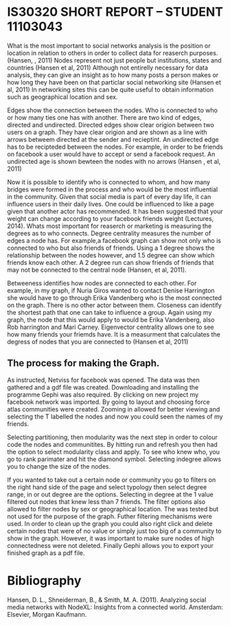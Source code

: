 IS30320 SHORT REPORT – STUDENT 11103043
==========================================================================================================================
What is the most important to social networks analysis is the position or location in relation to others in order to collect data for reaserch purposes. (Hansen, , 2011) Nodes represent not just people but institutions, states and countries (Hansen et al, 2011) Although not entirelly necessary for data analysis, they can give an insight as to how many posts a person makes or how long they have been on that particlar social networking site (Hansen et al, 2011) In networking sites this can be quite useful to obtain information such as geographical location and sex.

Edges show the connection between the nodes. Who is connected to who or how many ties one has with another. There are two kind of edges, directed and undirected. Directed edges show clear origion between two users on a graph. They have clear origion and are shown as a line with arrows betweem directed at the sender and recieptint. An undirected edge has to be recipteded between the nodes. For example, in order to be friends on facebook a user would have to accept or send a facebook request. An undirected age is shown bewteen the nodes with no arrows (Hansen , et al, 2011)

Now it is possible to identify who is connected to whom, and how many bridges were formed in the process and who would be the most influential in the community. Given that social media is part of every day life, it can influence users in their daily lives. One could be influenced to like a page given that another actor has recommended. It has been suggested that your weight can change according to your facebook friends weight (Lectures, 2014). Whats most important for reaserch or marketing  is measuring the degrees as to who connects. Degree centrality measures the number of edges a node has. For example,a facebook graph can show not only who is connected to who but also friends of friends. Using a 1 degree shows the relationship between the nodes however, and 1.5 degree can show which friends know each other. A 2 degree run can show friends of friends that may not be connected to the central node (Hansen, et al, 2011).

Betweeness identifies how nodes are connected to each other. For example, in my graph, if Nuria Giros wanted to contact Denise Harrington she would have to go through Erika Vandenberg who is the most connected on the graph. There is no other actor between them. Closeness can identify the shortest path that one can take to influence a group. Again using my graph, the node that this would apply to would be Erika Vandenberg, also Rob harrington and Mari Carney.  Eigenvector centrality allows one to see how many friends your friemds have. It is a measurment that calculates the degress of nodes that you are connected to (Hansen et al, 2011)

The process for making the Graph.
----------------------------------------------------------------------------------------------------------------------
As instructed, Netviss for facebook was opened. The data was then gathered and a gdf file was created. Downloading and installing the programme Gephi was also required.  By clicking on new project my facebook network was imported. By going to layout and choosing force atlas communities were created. Zooming in allowed for better viewing and selecting the T labelled the nodes and now you could seen the names of my friends.

Selecting partitioning, then modularity was the next step in order to colour code the nodes and communitites. By hitting run and refresh you then had the option to select modularity class and apply. To see who knew who, you go to rank parimater and hit the diamond symbol. Selecting indegree allows you to change the size of the nodes.

If you wanted to take out a certain node or community you go to filters on the right hand side of the page and select typology then select degree range, in or out degree are the options. Selecting in degree at the 1 value filtered out nodes that knew less than 7 friends. The filter options also allowed to filter nodes by sex or geographical location. The was tested but not used for the purpose of the graph. Futher filtering mechanisms were used. In order to clean up the graph you could also right click and delete certain nodes that were of no value or simply just too big of a community to show in the graph. However, it was important to make sure nodes of high connectedness were not deleted. Finally Gephi allows you to export your finished graph as a pdf file.


Bibliography
============

Hansen, D. L., Shneiderman, B., & Smith, M. A. (2011). Analyzing social media networks with NodeXL: Insights from a connected world. Amsterdam: Elsevier, Morgan Kaufmann.



